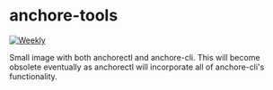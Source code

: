 # anchore-tools
[![Weekly](https://github.com/pvnovarese/anchore-tools/actions/workflows/weekly.yaml/badge.svg)](https://github.com/pvnovarese/anchore-tools/actions/workflows/weekly.yaml)

Small image with both anchorectl and anchore-cli.  This will become obsolete eventually as anchorectl will incorporate all of anchore-cli's functionality.
